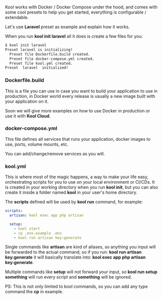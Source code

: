 Kool works with Docker / Docker Compose under the hood, and comes with some cool presets to help you get started, everything is configurable / extendable.

Let's use **Laravel** preset as example and explain how it works.

When you run **kool init laravel** all it does is create a few files for you:

```bash
$ kool init laravel
Preset laravel is initializing!
  Preset file Dockerfile.build created.
  Preset file docker-compose.yml created.
  Preset file kool.yml created.
Preset  laravel  initialized!
```

### Dockerfile.build

This is a file you can use in case you want to build your application to use in production, in Docker world every release is usually a new image built with your application on it.

Soon we will give more examples on how to use Docker in production or use it with **Kool Cloud**.

### docker-compose.yml

This file defines all services that runs your application, docker images to use, ports, volume mounts, etc.

You can add/change/remove services as you will.

### kool.yml

This is where most of the magic happens, a way to make your life easy, orchestrating scripts for you to use on your local environment or CI/CDs. It is created in your working directory when you run **kool init**, but you can also create it inside a folder named **kool** in your user's home directory.

The **scripts** defined will be used by **kool run** command, for example:

```yaml
scripts:
  artisan: kool exec app php artisan

  setup:
    - kool start
    - cp .env.example .env
    - kool run artisan key:generate
```

Single commands like **artisan** are kind of aliases, so anything you input will be forwarded to the actual command, so if you run: **kool run artisan key:generate** it will basically translate into: **kool exec app php artisan key:generate**.

Multiple commands like **setup** will not forward your input, so **kool run setup something** will run every script and **something** will be ignored.

PS: This is not only limited to kool commands, so you can add any type command the **cp** in example.

